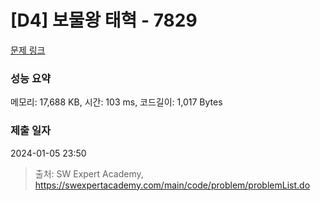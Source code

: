 # [D4] 보물왕 태혁 - 7829 

[문제 링크](https://swexpertacademy.com/main/code/problem/problemDetail.do?contestProbId=AWtInr3auH0DFASy) 

### 성능 요약

메모리: 17,688 KB, 시간: 103 ms, 코드길이: 1,017 Bytes

### 제출 일자

2024-01-05 23:50



> 출처: SW Expert Academy, https://swexpertacademy.com/main/code/problem/problemList.do